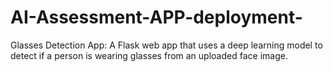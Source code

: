 # AI-Assessment-APP-deployment-
Glasses Detection App: A Flask web app that uses a deep learning model to detect if a person is wearing glasses from an uploaded face image.
